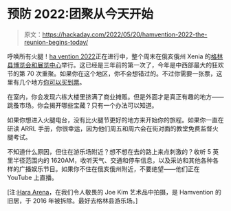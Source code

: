# 预防 2022:团聚从今天开始

> 原文：<https://hackaday.com/2022/05/20/hamvention-2022-the-reunion-begins-today/>

呼唤所有火腿！[ha vention 2022](https://hamvention.org/)正在进行中，整个周末在俄亥俄州 Xenia 的[格林县博览会和展览中心](https://www.loc8nearme.com/ohio/xenia/fairgrounds-furniture/3216671/)举行。这已经是三年前的第一次了，今年是中西部最大的狂欢节的第 70 次重聚。如果你在这个地区，你不会想错过的。不过你需要一张票，这里有几个地方[你可以买到票](https://hamvention.org/purchase-tickets/)。

在室内，你会发现六栋大楼里挤满了商业摊贩。但是外面才是真正有趣的地方——跳蚤市场。你会揭开哪些宝藏？只有一个办法可以知道。

如果你想进入火腿电台，没有比火腿节更好的地方来开始你的旅程。如果你一直在研读 ARRL 手册，你很幸运，因为他们周五和周六会在街对面的教堂免费监督火腿考试。

不知道什么原因，但住在游乐场附近？想不想在去的路上来点刺激的？收听 5 英里半径范围内的 1620AM，收听天气、交通和停车信息，以及采访和其他各种各样的广播娱乐节目。如果你不住在俄亥俄州附近，不要绝望——他们正在 YouTube 上直播。

[注:[Hara Arena](https://www.arrl.org/news/good-bye-hara-arena-hamvention-to-relocate-in-2017)，在我们令人敬畏的 Joe Kim 艺术品中拍摄，是 Hamvention 的旧居，于 2016 年被拆除。最好去格林县游乐场。]